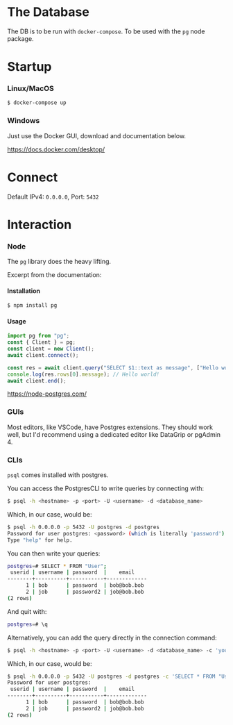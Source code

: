 # The Database

The DB is to be run with `docker-compose`. To be used with the `pg` node package.

# Startup

### Linux/MacOS

```sh
$ docker-compose up
```

### Windows

Just use the Docker GUI, download and documentation below.

https://docs.docker.com/desktop/

# Connect

Default IPv4: `0.0.0.0`, Port: `5432`

# Interaction

### Node

The `pg` library does the heavy lifting.

Excerpt from the documentation:

#### Installation

```sh
$ npm install pg
```

#### Usage

```js
import pg from "pg";
const { Client } = pg;
const client = new Client();
await client.connect();

const res = await client.query("SELECT $1::text as message", ["Hello world!"]);
console.log(res.rows[0].message); // Hello world!
await client.end();
```

https://node-postgres.com/

### GUIs

Most editors, like VSCode, have Postgres extensions. They should work well, but I'd recommend using a dedicated editor like DataGrip or pgAdmin 4.

### CLIs

`psql` comes installed with postgres.

You can access the PostgresCLI to write queries by connecting with:

```sh
$ psql -h <hostname> -p <port> -U <username> -d <database_name>
```

Which, in our case, would be:

```sh
$ psql -h 0.0.0.0 -p 5432 -U postgres -d postgres
Password for user postgres: <password> (which is literally 'password')
Type "help" for help.
```

You can then write your queries:

```sh
postgres=# SELECT * FROM "User";
 userid | username | password  |    email
--------+----------+-----------+-------------
      1 | bob      | password  | bob@bob.bob
      2 | job      | password2 | job@bob.bob
(2 rows)
```

And quit with:

```sh
postgres=# \q
```

Alternatively, you can add the query directly in the connection command:

```sh
$ psql -h <hostname> -p <port> -U <username> -d <database_name> -c 'your_query'
```

Which, in our case, would be:

```sh
$ psql -h 0.0.0.0 -p 5432 -U postgres -d postgres -c 'SELECT * FROM "User";'
Password for user postgres:
 userid | username | password  |    email
--------+----------+-----------+-------------
      1 | bob      | password  | bob@bob.bob
      2 | job      | password2 | job@bob.bob
(2 rows)
```
